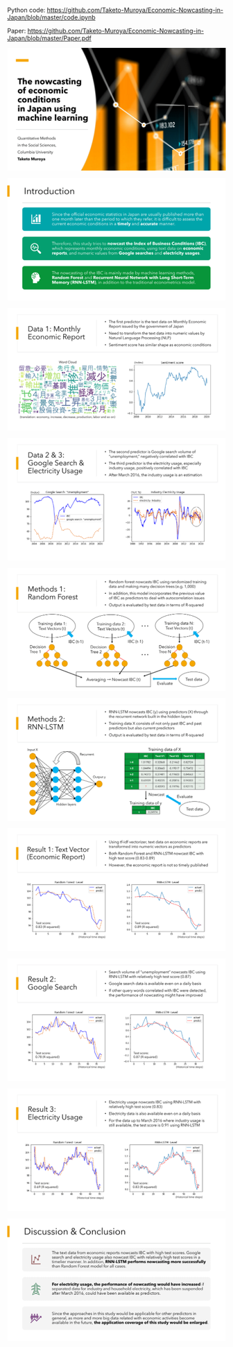 Python code: https://github.com/Taketo-Muroya/Economic-Nowcasting-in-Japan/blob/master/code.ipynb

Paper: https://github.com/Taketo-Muroya/Economic-Nowcasting-in-Japan/blob/master/Paper.pdf

![Image of slide](https://github.com/Taketo-Muroya/Economic-Nowcasting-in-Japan/blob/master/slide_images/slide-01.png)

![Image of slide](https://github.com/Taketo-Muroya/Economic-Nowcasting-in-Japan/blob/master/slide_images/slide-02.png)

![Image of slide](https://github.com/Taketo-Muroya/Economic-Nowcasting-in-Japan/blob/master/slide_images/slide-03.png)

![Image of slide](https://github.com/Taketo-Muroya/Economic-Nowcasting-in-Japan/blob/master/slide_images/slide-04.png)

![Image of slide](https://github.com/Taketo-Muroya/Economic-Nowcasting-in-Japan/blob/master/slide_images/slide-05.png)

![Image of slide](https://github.com/Taketo-Muroya/Economic-Nowcasting-in-Japan/blob/master/slide_images/slide-06.png)

![Image of slide](https://github.com/Taketo-Muroya/Economic-Nowcasting-in-Japan/blob/master/slide_images/slide-07.png)

![Image of slide](https://github.com/Taketo-Muroya/Economic-Nowcasting-in-Japan/blob/master/slide_images/slide-08.png)

![Image of slide](https://github.com/Taketo-Muroya/Economic-Nowcasting-in-Japan/blob/master/slide_images/slide-09.png)

![Image of slide](https://github.com/Taketo-Muroya/Economic-Nowcasting-in-Japan/blob/master/slide_images/slide-10.png)
